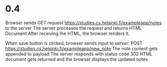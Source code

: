 # 0.4
Browser sends GET request https://studies.cs.helsinki.fi/exampleapp/notes to the server
The server processes the request and returns HTML Document
After receiving the HTML, the browser renders it.

When save button is clicked, browser sends input to server: POST https://studies.cs.helsinki.fi/exampleapp/new_note
The note content gets appended to payload
The server responds with status code 302 
HTML document gets returned and the browser displays the updated notes